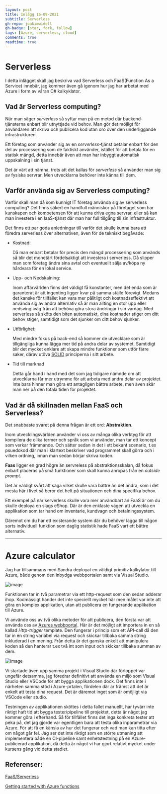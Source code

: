 ```yaml
---
layout: post
title: Inlägg 16-09-2021
subtitle: Serverless
gh-repo: joakimwidell
gh-badge: [star, fork, follow]
tags: [Azure, serverless, cloud]
comments: true
readtime: true
---
```


# Serverless

I detta inlägget skall jag beskriva vad Serverless och FaaS(Function As a Service) 
innebär, jag kommer även gå igenom hur jag har arbetat med Azure i form av våran
C# kalkyklator.

## Vad är Serverless computing?

När man säger *serverless* så syftar man på en metod där backend-tjänsterna enbart 
blir utnyttjade vid behov. Man gör det möjligt för användaren att skriva och 
publicera kod utan oro över den underliggande infrastrukturen. 

Ett företag som använder sig av en *serverless*-tjänst betalar enbart för den del 
av processering som de faktiskt använder, istället för att betala för en statisk
mängd, detta innebär även att man har inbyggt automatisk uppskalning i sin tjänst.

Det är värt att nämna, trots att det kallas för *serverless* så använder man sig
av fysiska servrar. Men utvecklarna behöver inte känna till dem.

## Varför använda sig av Serverless computing?

Varför skall man då som kunnigt IT företag använda sig av serverless computing?
Det finns säkert en handfull människor på företaget som har kunskapen och kompetensen
för att kunna driva egna servrar, eller så kan man investera i en IaaS-tjänst där
man har full tillgång till sin infrastruktur. 

Det finns ett par goda anledningar till varför det skulle kunna bara att föredra
serverless över alternativen, även för de tekniskt begåvade:

  - Kostnad:
    
    Då man enbart betalar för precis den mängd processering som används så blir det 
    monetärt fördelsaktigt att investera i serverless. Då slipper man som företag 
    ändra sina avtal och eventuellt sälja av/köpa ny hårdvara för en lokal service.
    
  - Upp- och Nedskalning:
    
    Inom affärvärlden finns det väldigt få konstanter, men det enda som är garanterat
    är att ingenting ligger kvar på samma ställe förevigt. Medans det kanske för tillfället
    kan vara mer pålitligt och kostnadseffektivt att använda sig av andra alternativ så
    är man allting en stor upp eller nedsving iväg från att behöva göra stora ändringar
    i sin vardag. Med serverless så sköts den biten automatiskt, dina kostnader stiger 
    om ditt behov stiger, samtidigt som det sjunker om ditt behov sjunker. 
    
  - Utförlighet:
    
    Med mindre fokus på back-end så kommer de utvecklare som är tillgängliga kunna lägga
    mer tid på andra delar av systemet. Samtidigt blir det mycket enklare att skapa 
    mindre funktioner som utför färre saker, därav utöva [SOLID](https://en.wikipedia.org/wiki/SOLID) 
    principerna i sitt arbete.
    
   - Tid till marknad
   
     Detta går hand i hand med det som jag tidigare nämnde om att utvecklarna får mer
     utrymme för att arbeta med andra delar av projektet. Inte bara hinner man göra ett
     antagligen bättre arbete, men även skär man ner på den totala tiden för projektet.
     
 ## Vad är då skillnaden mellan FaaS och Serverless?
   
 Det snabbaste svaret på denna frågan är ett ord: **Abstraktion**.

 Inom utvecklingsvärlden använder vi oss av många olika verktyg för att kompilera 
 de olika termer och språk som vi använder, man tar ett koncept som verkar främmande.
 Och sätter sedan in det i ett bekant scenario, t.ex psuedokod där man i klartext beskriver
 vad programmet skall görra och i vilken ordning, innan man sedan börjar skriva koden.
 
 **Faas** ligger en grad högre än servreless på abstraktionsskalan, då fokus enbart
 placeras på små funktioner som skall kunna anropas från en *outside prompt*. 
 
 Det är väldigt svårt att säga vilket skulle vara bättre än det andra, som i det mesta
 här i livet så beror det helt på situationen och dina specifika behov. 
 
 Ett exempel på när serverless skulle vara mer användbart än FaaS är om du skulle
 deploya en slags eShop. Där är den enklaste vägen att utveckla en applikation som
 tar hand om inventarie, kundvagn och betalningssystem. 
 
 Däremot om du har ett existerande system där du behöver lägga till någon sorts individuell
 funktion som daglig statistik hade FaaS vart ett bättre alternativ.
 
 ----
 
 # Azure calculator
 
 Jag har tillsammans med Sandra deployat en väldigt primitiv kalkylator till Azure, både genom
 den inbydga webbportalen samt via Visual Studio. 
 
 ![image](https://user-images.githubusercontent.com/70150296/133639189-0b5bcda6-9272-474f-abd2-5ee2ca73dbce.png)
 
 Funktionen tar in två parametrar via ett http-request som den sedan adderar ihop. Kodmässigt händer det inte speciellt mycket här
 men målet var inte att göra en komplex applikation, utan att publicera en fungerande applikation till Azure.
 
 Vi använde oss av två olika metoder för att publicera, den första var att använda oss av [Azures webbportal](https://portal.azure.com/#home).
 Här är det möjligt att importera in en så kallad *Http-trigger* template. Den fungerar i princip som ett API-call då den tar in 
 en string variabel via request och skickar tillbaka samma string inkluderad i en mening. Från detta är det ganska enkelt att manipulera
 koden så den hanterar t.ex två int som input och skickar tillbaka summan av dem.
 
 ![image](https://user-images.githubusercontent.com/70150296/133640383-d49c4c17-25cb-4053-bef5-07cffb026edd.png)
 
 Vi startade även upp samma projekt i Visual Studio där förloppet var ungefär detsamma, jag föredrar definitivt att använda
 en miljö som Visual Studio eller VSCode för att bygga applikationen dock. Det finns inte i närheten samma stöd i Azure-prtalen,
 fördelen där är främst att det är enkelt att testa dina request. Det är däremot inget som är omöjligt via VSCode eller studio.
 
 Testningen av applikationen sköttes i detta fallet manuellt, har tyvärr inte riktigt haft tid att bygga tester/pipeline till
 projektet, detta är något jag kommer göra i efterhand. Så för tillfället finns det inga konkreta tester att peka på, det jag 
 gjorde var egentligen bara att testa olika inparametrar via Azure. För att få en känsla av hur det fungerar och vad man kan titta
 efter om något går fel. Jag ser det inte riktigt som en större utmaning att implementera både en CI-pipeline samt enhetstestning
 på en Azure-publicerad applikation, då detta är något vi har gjort relativt mycket under kursens gång vid detta stadiet.
 
 ## Referenser:
 
[FaaS/Serverless](https://www.ibm.com/se-en/cloud/learn/faas)
 
[Getting started with Azure functions](https://docs.microsoft.com/en-us/azure/azure-functions/functions-get-started?pivots=programming-language-csharp)
 
 

     
     
     
     
     
    
